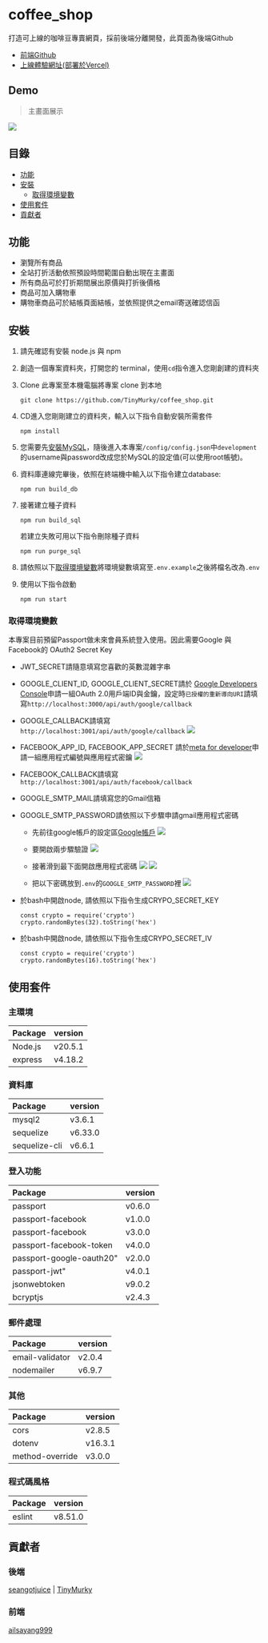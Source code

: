 # coffee_shop
打造可上線的咖啡豆專賣網頁，採前後端分離開發，此頁面為後端Github
- [前端Github](https://github.com/ailsayang999/coffee-shop)
- [上線體驗網址(部署於Vercel)](https://coffee-shop-eight-indol.vercel.app/#home)

## Demo

>主畫面展示

![](./README/1.png)

## 目錄
- [功能](#功能)
- [安裝](#安裝)
    - [取得環境變數](#取得環境變數)
- [使用套件](#使用套件)
- [貢獻者](#貢獻者)

## 功能
- 瀏覽所有商品
- 全站打折活動依照預設時間範圍自動出現在主畫面
- 所有商品可於打折期間展出原價與打折後價格
- 商品可加入購物車
- 購物車商品可於結帳頁面結帳，並依照提供之email寄送確認信函

## 安裝
1. 請先確認有安裝 node.js 與 npm
2. 創造一個專案資料夾，打開您的 terminal，使用`cd`指令進入您剛創建的資料夾
3. Clone 此專案至本機電腦將專案 clone 到本地
    ```shell
    git clone https://github.com/TinyMurky/coffee_shop.git
    ```
4. CD進入您剛剛建立的資料夾，輸入以下指令自動安裝所需套件
    ```shell
    npm install
    ```
5. 您需要先[安裝MySQL](https://dev.mysql.com/doc/mysql-getting-started/en/)，隨後進入本專案`/config/config.json`中`development`的username與password改成您於MySQL的設定值(可以使用root帳號)。

6. 資料庫連線完畢後，依照在終端機中輸入以下指令建立database:
    ```shell
    npm run build_db
    ```
7. 接著建立種子資料
    ```shell
    npm run build_sql
    ```
    若建立失敗可用以下指令刪除種子資料
    ```shell
    npm run purge_sql
    ```
8. 請依照以下[取得環境變數](#取得環境變數)將環境變數填寫至`.env.example`之後將檔名改為`.env`

9. 使用以下指令啟動
    ```shell
    npm run start
    ```

### 取得環境變數
本專案目前預留Passport做未來會員系統登入使用。因此需要Google 與 Facebook的 OAuth2 Secret Key
- JWT_SECRET請隨意填寫您喜歡的英數混雜字串
- GOOGLE_CLIENT_ID, GOOGLE_CLIENT_SECRET請於 [Google Developers Console](https://console.cloud.google.com/projectselector2/apis/dashboard?pli=1&supportedpurview=project)申請一組OAuth 2.0用戶端ID與金鑰，設定時`已授權的重新導向URI`請填寫`http://localhost:3000/api/auth/google/callback`
- GOOGLE_CALLBACK請填寫`http://localhost:3001/api/auth/google/callback`
![](./README/Google_developer.png)
- FACEBOOK_APP_ID, FACEBOOK_APP_SECRET 請於[meta for developer](https://developers.facebook.com/)申請一組應用程式編號與應用程式密鑰
![](./README/Facebook_developer.png)

- FACEBOOK_CALLBACK請填寫`http://localhost:3001/api/auth/facebook/callback`

- GOOGLE_SMTP_MAIL請填寫您的Gmail信箱
- GOOGLE_SMTP_PASSWORD請依照以下步驟申請gmail應用程式密碼
    - 先前往google帳戶的設定區[Google帳戶](https://myaccount.google.com/)
    ![](./README/google_account.png)

    - 要開啟兩步驟驗證
    ![](./README/開啟兩步驟認證.png)

    - 接著滑到最下面開啟應用程式密碼
    ![](./README/應用程式密碼.png)
    ![](./README/幫app取名字.png)

    - 把以下密碼放到`.env`的`GOOGLE_SMTP_PASSWORD`裡
    ![](./README/gmail_password.png)

- 於bash中開啟node, 請依照以下指令生成CRYPO_SECRET_KEY
    ```
    const crypto = require('crypto')
    crypto.randomBytes(32).toString('hex')
    ```

- 於bash中開啟node, 請依照以下指令生成CRYPO_SECRET_IV
    ```
    const crypto = require('crypto')
    crypto.randomBytes(16).toString('hex')
    ```

## 使用套件

### 主環境

| Package | version |
| :--- | :--- |
| Node.js | v20.5.1 |
| express | v4.18.2 |

### 資料庫

| Package | version |
| :--- | :--- |
| mysql2 | v3.6.1 |
| sequelize | v6.33.0 |
| sequelize-cli | v6.6.1 |

### 登入功能

| Package | version |
| :--- | :--- |
| passport | v0.6.0 |
| passport-facebook | v1.0.0 |
| passport-facebook | v3.0.0 |
| passport-facebook-token | v4.0.0 |
| passport-google-oauth20" | v2.0.0 |
| passport-jwt" | v4.0.1 |
| jsonwebtoken | v9.0.2 |
| bcryptjs | v2.4.3 |

### 郵件處理

| Package | version |
| :--- | :--- |
| email-validator | v2.0.4 |
| nodemailer | v6.9.7 |

### 其他

| Package | version |
| :--- | :--- |
| cors | v2.8.5 |
| dotenv | v16.3.1 |
| method-override | v3.0.0 |

### 程式碼風格

| Package | version |
| :--- | :--- |
| eslint | v8.51.0 |

## 貢獻者
### 後端
[seangotjuice](https://github.com/seangotjuice) | [TinyMurky](https://github.com/TinyMurky)

### 前端
[ailsayang999](https://github.com/ailsayang999/coffee-shop)
